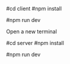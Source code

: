 #cd client 
#npm install
<!--
This command runs the development client for the inventory management project.
-->
#npm run dev 

Open a new terminal

#cd server
#npm install
<!--
This command runs the development server for the inventory management project.
-->
#npm run dev